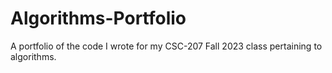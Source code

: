 # Algorithms-Portfolio
A portfolio of the code I wrote for my CSC-207 Fall 2023 class pertaining to algorithms.
